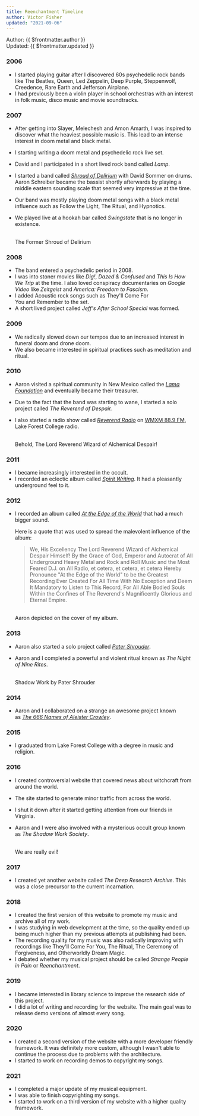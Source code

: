 ```yaml
---
title: Reenchantment Timeline
author: Victor Fisher
updated: "2021-09-06"
---
```


Author: {{ $frontmatter.author }}  
Updated: {{ $frontmatter.updated }}

### 2006

- I started playing guitar after I discovered 60s psychedelic rock bands like The Beatles, Queen, Led Zeppelin, Deep Purple, Steppenwolf, Creedence, Rare Earth and Jefferson Airplane.
- I had previously been a violin player in school orchestras with an interest in folk music, disco music and movie soundtracks.

### 2007

- After getting into Slayer, Melechesh and Amon Amarth, I was inspired to discover what the heaviest possible music is. This lead to an intense interest in doom metal and black metal.
- I starting writing a doom metal and psychedelic rock live set.
- David and I participated in a short lived rock band called *Lamp*.
- I started a band called *[Shroud of Delirium](https://strangepeopleinpain.bandcamp.com/album/the-former-shroud-of-delirium)* with David Sommer on drums. Aaron Schreiber became the bassist shortly afterwards by playing a middle eastern sounding scale that seemed very impressive at the time.
- Our band was mostly playing doom metal songs with a black metal influence such as Follow the Light, The Ritual, and Hypnotics.
- We played live at a hookah bar called *Swingstate* that is no longer in existence.

  <g-image src="~/assets/shroud-of-delirium-animation.gif" alt="The Former Shroud of Delirium" width="500" /><br />
  The Former Shroud of Delirium

### 2008

- The band entered a psychedelic period in 2008.
- I was into stoner movies like *Dig!*, *Dazed & Confused* and *This Is How We Trip* at the time. I also loved conspiracy documentaries on *Google Video* like *Zeitgeist* and *America: Freedom to Fascism*.
- I added Acoustic rock songs such as They'll Come For You and Remember to the set.
- A short lived project called *Jeff's After School Special* was formed.

### 2009

- We radically slowed down our tempos due to an increased interest in funeral doom and drone doom.
- We also became interested in spiritual practices such as meditation and ritual.

### 2010

- Aaron visited a spiritual community in New Mexico called the *[Lama Foundation](https://www.lamafoundation.org/)* and eventually became their treasurer.
- Due to the fact that the band was starting to wane, I started a solo project called *The Reverend of Despair.*
- I also started a radio show called *[Reverend Radio](https://strangepeopleinpain.bandcamp.com/album/the-reverend-radio-promos)* on [WMXM 88.9 FM](http://wmxm.org/), Lake Forest College radio.

  <g-image src="~/assets/forest-reverend.jpg" alt="The Lord Reverend Wizard of Alchemical Despair" width="500" /><br />
  Behold, The Lord Reverend Wizard of Alchemical Despair!

### 2011

- I became increasingly interested in the occult.
- I recorded an eclectic album called *[Spirit Writing](https://strangepeopleinpain.bandcamp.com/album/spirit-writing)*. It had a pleasantly underground feel to it.

### 2012

- I recorded an album called *[At the Edge of the World](https://strangepeopleinpain.bandcamp.com/album/at-the-edge-of-the-world)* that had a much bigger sound.

  Here is a quote that was used to spread the malevolent influence of the album:
  > We, His Excellency The Lord Reverend Wizard of Alchemical Despair Himself! By the Grace of God, Emperor and Autocrat of All Underground Heavy Metal and Rock and Roll Music and the Most Feared D.J. on All Radio, et cetera, et cetera, et cetera Hereby Pronounce "At the Edge of the World" to be the Greatest Recording Ever Created For All Time With No Exception and Deem It Mandatory to Listen to This Record, For All Able Bodied Souls Within the Confines of The Reverend's Magnificently Glorious and Eternal Empire.

  <g-image src="~/assets/at-the-edge-of-the-world.jpg" alt="At the Edge of the World" width="500" /><br />
  Aaron depicted on the cover of my album.
  
### 2013

- Aaron also started a solo project called *[Pater Shrouder](https://patershrouder.bandcamp.com/)*.
- Aaron and I completed a powerful and violent ritual known as *The Night of Nine Rites*.

  <g-image src="~/assets/shadow-work-by-pater-shrouder.jpg" alt="Shadow Work by Pater Shrouder" width="500" /><br />
  Shadow Work by Pater Shrouder

### 2014

- Aaron and I collaborated on a strange an awesome project known as *[The 666 Names of Aleister Crowley](https://patershrouder.bandcamp.com/track/666-names-of-aleister-crowley-demos)*.

### 2015

- I graduated from Lake Forest College with a degree in music and religion.

### 2016

- I created controversial website that covered news about witchcraft from around the world.
- The site started to generate minor traffic from across the world.
- I shut it down after it started getting attention from our friends in Virginia.
- Aaron and I were also involved with a mysterious occult group known as *The Shadow Work Society*.

  <g-image src="~/assets/strange-people-in-pain.jpg" alt="The Show Work Society" width="500" /><br />
  We are really evil!

### 2017

- I created yet another website called *The Deep Research Archive*. This was a close precursor to the current incarnation.

### 2018

- I created the first version of this website to promote my music and archive all of my work.
- I was studying in web development at the time, so the quality ended up being much higher than my previous attempts at publishing had been.
- The recording quality for my music was also radically improving with recordings like They'll Come For You, The Ritual, The Ceremony of Forgiveness, and Otherworldly Dream Magic.
- I debated whether my musical project should be called *Strange People in Pain* or *Reenchantment*.

### 2019

- I became interested in library science to improve the research side of this project.
- I did a lot of writing and recording for the website. The main goal was to release demo versions of almost every song.

### 2020

- I created a second version of the website with a more developer friendly framework. It was definitely more custom, although I wasn't able to continue the process due to problems with the architecture.
- I started to work on recording demos to copyright my songs.

### 2021

- I completed a major update of my musical equipment.
- I was able to finish copyrighting my songs.
- I started to work on a third version of my website with a higher quality framework.
